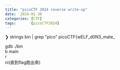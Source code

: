 ```yaml
---
title: "picoCTF 2024 reverse write-up"
date:  2024-01-30
categories: [CTF]
tags:       [picoCTF2024]
---
```

❯ strings bin \| grep "pico" picoCTF{wELF_d0N3_mate\_

gdb ./bin  
b main  
r  
ni(直到flag跑出來)
